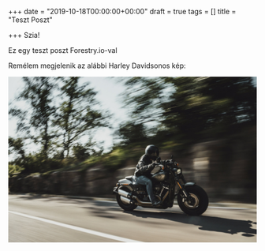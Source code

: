 +++
date = "2019-10-18T00:00:00+00:00"
draft = true
tags = []
title = "Teszt Poszt"

+++
Szia!

Ez egy teszt poszt Forestry.io-val

Remélem megjelenik az alábbi Harley Davidsonos kép:

![](img/harley-davidson-1.jpg)